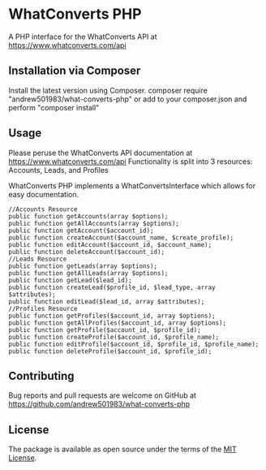 # WhatConverts PHP 

A PHP interface for the WhatConverts API at https://www.whatconverts.com/api

## Installation via Composer

Install the latest version using Composer.
composer require "andrew501983/what-converts-php"
or add to your composer.json and perform "composer install"

## Usage

Please peruse the WhatConverts API documentation at https://www.whatconverts.com/api
Functionality is split into 3 resources: Accounts, Leads, and Profiles

WhatConverts PHP implements a WhatConvertsInterface which allows for easy documentation.
	
	//Accounts Resource
    public function getAccounts(array $options);
    public function getAllAccounts(array $options);
    public function getAccount($account_id);
    public function createAccount($account_name, $create_profile);
    public function editAccount($account_id, $account_name);
    public function deleteAccount($account_id);
    //Leads Resource 
    public function getLeads(array $options);
    public function getAllLeads(array $options);
    public function getLead($lead_id);
    public function createLead($profile_id, $lead_type, array $attributes);
    public function editLead($lead_id, array $attributes);
    //Profiles Resource
    public function getProfiles($account_id, array $options);
    public function getAllProfiles($account_id, array $options);
    public function getProfile($account_id, $profile_id);
    public function createProfile($account_id, $profile_name);
    public function editProfile($account_id, $profile_id, $profile_name);
    public function deleteProfile($account_id, $profile_id);

## Contributing

Bug reports and pull requests are welcome on GitHub at https://github.com/andrew501983/what-converts-php

## License

The package is available as open source under the terms of the [MIT License](http://opensource.org/licenses/MIT).